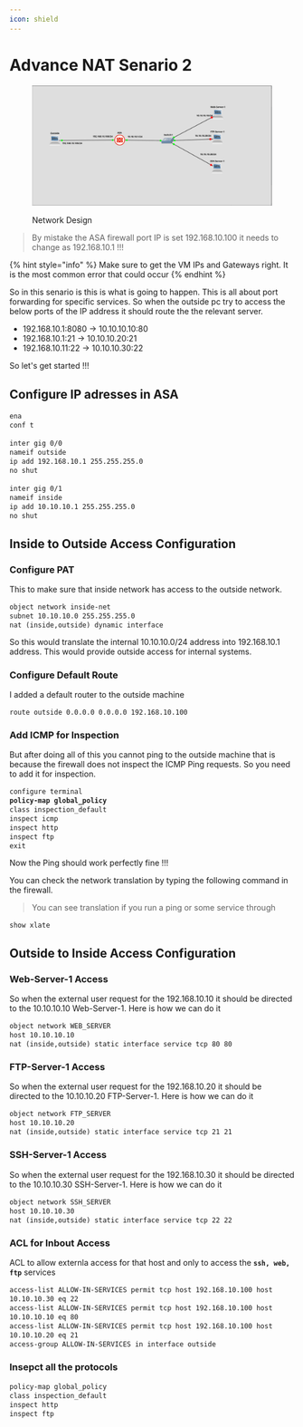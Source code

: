 ```yaml
---
icon: shield
---
```


# Advance NAT Senario 2



<figure><img src="../../.gitbook/assets/Screenshot From 2025-04-30 15-45-21.png" alt=""><figcaption><p>Network Design</p></figcaption></figure>

> By mistake the ASA firewall port IP is set 192.168.10.100 it needs to change as 192.168.10.1 !!!

{% hint style="info" %}
Make sure to get the VM IPs and Gateways right. It is the most common error that could occur
{% endhint %}

So in this senario is this is what is going to happen. This is all about port forwarding for specific services. So when the outside pc try to access the below ports of the IP address it should route the the relevant server.

* 192.168.10.1:8080 -> 10.10.10.10:80
* 192.168.10.1:21 -> 10.10.10.20:21
* 192.168.10.11:22 -> 10.10.10.30:22

So let's get started !!!

## Configure IP adresses in ASA

```
ena
conf t

inter gig 0/0
nameif outside
ip add 192.168.10.1 255.255.255.0
no shut

inter gig 0/1
nameif inside
ip add 10.10.10.1 255.255.255.0
no shut

```

## Inside to Outside Access Configuration&#x20;

### Configure PAT&#x20;

This to make sure that inside network has access to the outside network.

```
object network inside-net
subnet 10.10.10.0 255.255.255.0
nat (inside,outside) dynamic interface
```

So this would translate the internal 10.10.10.0/24 address into 192.168.10.1 address. This would provide outside access for internal systems.&#x20;

### Configure Default Route

I added a default router to the outside machine&#x20;

```
route outside 0.0.0.0 0.0.0.0 192.168.10.100
```

### Add ICMP for Inspection

But after doing all of this you cannot ping to the outside machine that is because the firewall does not inspect the ICMP Ping requests. So you need to add it for inspection.

<pre><code>configure terminal
<strong>policy-map global_policy
</strong>class inspection_default
inspect icmp
inspect http
inspect ftp
exit
</code></pre>

Now the Ping should work perfectly fine !!!

You can check the network translation by typing the following command in the firewall.

> You can see translation if you run a ping or some service through&#x20;

```
show xlate
```

## Outside to Inside Access Configuration

### Web-Server-1 Access

So when the external user request for the 192.168.10.10 it should be directed to the 10.10.10.10 Web-Server-1. Here is how we can do it

```
object network WEB_SERVER
host 10.10.10.10
nat (inside,outside) static interface service tcp 80 80
```

### FTP-Server-1 Access

So when the external user request for the 192.168.10.20 it should be directed to the 10.10.10.20 FTP-Server-1. Here is how we can do it

```
object network FTP_SERVER
host 10.10.10.20
nat (inside,outside) static interface service tcp 21 21
```

### SSH-Server-1 Access

So when the external user request for the 192.168.10.30 it should be directed to the 10.10.10.30 SSH-Server-1. Here is how we can do it

```
object network SSH_SERVER
host 10.10.10.30
nat (inside,outside) static interface service tcp 22 22
```

### ACL for Inbout Access

ACL to allow externla access for that host and only to access the **`ssh, web, ftp`** services

```
access-list ALLOW-IN-SERVICES permit tcp host 192.168.10.100 host 10.10.10.30 eq 22
access-list ALLOW-IN-SERVICES permit tcp host 192.168.10.100 host 10.10.10.10 eq 80
access-list ALLOW-IN-SERVICES permit tcp host 192.168.10.100 host 10.10.10.20 eq 21
access-group ALLOW-IN-SERVICES in interface outside
```

### Insepct all the protocols

```
policy-map global_policy
class inspection_default
inspect http
inspect ftp
```
